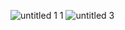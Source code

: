 
![untitled 1 1](https://user-images.githubusercontent.com/35800668/40128282-dc0b73a4-594e-11e8-973d-faf1e5085a70.jpg)
![untitled 3](https://user-images.githubusercontent.com/35800668/40128284-dc46d9bc-594e-11e8-8ed7-2c08afbb77b8.jpg)
